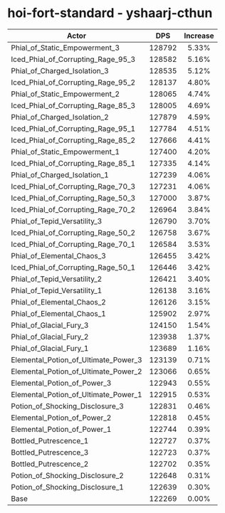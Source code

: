 # hoi-fort-standard - yshaarj-cthun
| Actor | DPS | Increase |
|---|:---:|:---:|
|Phial_of_Static_Empowerment_3|128792|5.33%|
|Iced_Phial_of_Corrupting_Rage_95_3|128582|5.16%|
|Phial_of_Charged_Isolation_3|128535|5.12%|
|Iced_Phial_of_Corrupting_Rage_95_2|128137|4.80%|
|Phial_of_Static_Empowerment_2|128065|4.74%|
|Iced_Phial_of_Corrupting_Rage_85_3|128005|4.69%|
|Phial_of_Charged_Isolation_2|127879|4.59%|
|Iced_Phial_of_Corrupting_Rage_95_1|127784|4.51%|
|Iced_Phial_of_Corrupting_Rage_85_2|127666|4.41%|
|Phial_of_Static_Empowerment_1|127400|4.20%|
|Iced_Phial_of_Corrupting_Rage_85_1|127335|4.14%|
|Phial_of_Charged_Isolation_1|127239|4.06%|
|Iced_Phial_of_Corrupting_Rage_70_3|127231|4.06%|
|Iced_Phial_of_Corrupting_Rage_50_3|127000|3.87%|
|Iced_Phial_of_Corrupting_Rage_70_2|126964|3.84%|
|Phial_of_Tepid_Versatility_3|126790|3.70%|
|Iced_Phial_of_Corrupting_Rage_50_2|126758|3.67%|
|Iced_Phial_of_Corrupting_Rage_70_1|126584|3.53%|
|Phial_of_Elemental_Chaos_3|126455|3.42%|
|Iced_Phial_of_Corrupting_Rage_50_1|126446|3.42%|
|Phial_of_Tepid_Versatility_2|126421|3.40%|
|Phial_of_Tepid_Versatility_1|126138|3.16%|
|Phial_of_Elemental_Chaos_2|126126|3.15%|
|Phial_of_Elemental_Chaos_1|125902|2.97%|
|Phial_of_Glacial_Fury_3|124150|1.54%|
|Phial_of_Glacial_Fury_2|123938|1.37%|
|Phial_of_Glacial_Fury_1|123689|1.16%|
|Elemental_Potion_of_Ultimate_Power_3|123139|0.71%|
|Elemental_Potion_of_Ultimate_Power_2|123066|0.65%|
|Elemental_Potion_of_Power_3|122943|0.55%|
|Elemental_Potion_of_Ultimate_Power_1|122915|0.53%|
|Potion_of_Shocking_Disclosure_3|122831|0.46%|
|Elemental_Potion_of_Power_2|122818|0.45%|
|Elemental_Potion_of_Power_1|122744|0.39%|
|Bottled_Putrescence_1|122727|0.37%|
|Bottled_Putrescence_3|122723|0.37%|
|Bottled_Putrescence_2|122702|0.35%|
|Potion_of_Shocking_Disclosure_2|122648|0.31%|
|Potion_of_Shocking_Disclosure_1|122639|0.30%|
|Base|122269|0.00%|
